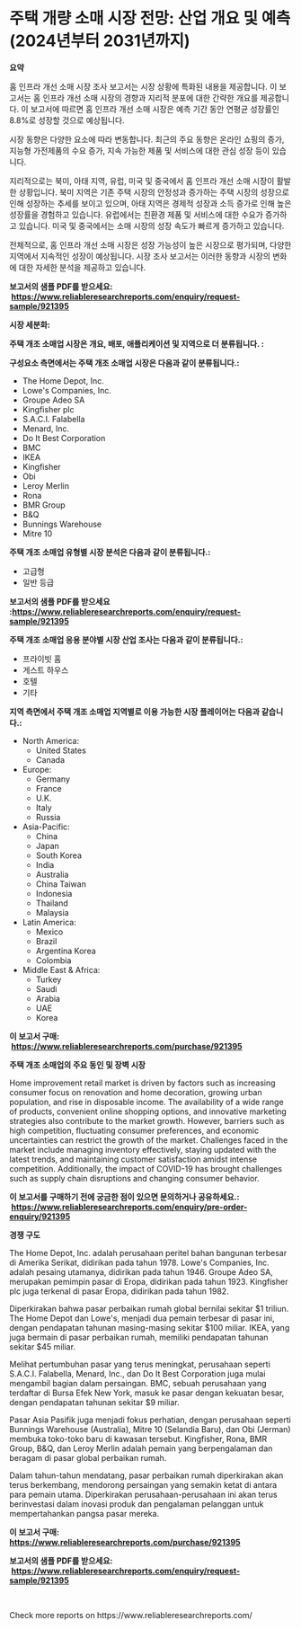 <p><h1>주택 개량 소매 시장 전망: 산업 개요 및 예측 (2024년부터 2031년까지)</h1></p><p><strong>요약</strong></p>
<p><p>홈 인프라 개선 소매 시장 조사 보고서는 시장 상황에 특화된 내용을 제공합니다. 이 보고서는 홈 인프라 개선 소매 시장의 경향과 지리적 분포에 대한 간략한 개요를 제공합니다. 이 보고서에 따르면 홈 인프라 개선 소매 시장은 예측 기간 동안 연평균 성장률인 8.8%로 성장할 것으로 예상됩니다.</p><p>시장 동향은 다양한 요소에 따라 변동합니다. 최근의 주요 동향은 온라인 쇼핑의 증가, 지능형 가전제품의 수요 증가, 지속 가능한 제품 및 서비스에 대한 관심 성장 등이 있습니다.</p><p>지리적으로는 북미, 아태 지역, 유럽, 미국 및 중국에서 홈 인프라 개선 소매 시장이 활발한 상황입니다. 북미 지역은 기존 주택 시장의 안정성과 증가하는 주택 시장의 성장으로 인해 성장하는 추세를 보이고 있으며, 아태 지역은 경제적 성장과 소득 증가로 인해 높은 성장률을 경험하고 있습니다. 유럽에서는 친환경 제품 및 서비스에 대한 수요가 증가하고 있습니다. 미국 및 중국에서는 소매 시장의 성장 속도가 빠르게 증가하고 있습니다.</p><p>전체적으로, 홈 인프라 개선 소매 시장은 성장 가능성이 높은 시장으로 평가되며, 다양한 지역에서 지속적인 성장이 예상됩니다. 시장 조사 보고서는 이러한 동향과 시장의 변화에 대한 자세한 분석을 제공하고 있습니다.</p></p>
<p><strong>보고서의 샘플 PDF를 받으세요: &nbsp;<a href="https://www.reliableresearchreports.com/enquiry/request-sample/921395">https://www.reliableresearchreports.com/enquiry/request-sample/921395</a></strong></p>
<p><strong>시장 세분화:</strong></p>
<p><strong> 주택 개조 소매업 시장은 개요, 배포, 애플리케이션 및 지역으로 더 분류됩니다. :</strong></p>
<p><strong>구성요소 측면에서는 주택 개조 소매업 시장은 다음과 같이 분류됩니다.:</strong></p>
<p><ul><li>The Home Depot, Inc.</li><li>Lowe's Companies, Inc.</li><li>Groupe Adeo SA</li><li>Kingfisher plc</li><li>S.A.C.I. Falabella</li><li>Menard, Inc.</li><li>Do It Best Corporation</li><li>BMC</li><li>IKEA</li><li>Kingfisher</li><li>Obi</li><li>Leroy Merlin</li><li>Rona</li><li>BMR Group</li><li>B&Q</li><li>Bunnings Warehouse</li><li>Mitre 10</li></ul></p>
<p><strong> 주택 개조 소매업 유형별 시장 분석은 다음과 같이 분류됩니다.:</strong></p>
<p><ul><li>고급형</li><li>일반 등급</li></ul></p>
<p><strong>보고서의 샘플 PDF를 받으세요 :<a href="https://www.reliableresearchreports.com/enquiry/request-sample/921395">https://www.reliableresearchreports.com/enquiry/request-sample/921395</a></strong></p>
<p><strong> 주택 개조 소매업 응용 분야별 시장 산업 조사는 다음과 같이 분류됩니다.:</strong></p>
<p><ul><li>프라이빗 홈</li><li>게스트 하우스</li><li>호텔</li><li>기타</li></ul></p>
<p><strong>지역 측면에서 주택 개조 소매업 지역별로 이용 가능한 시장 플레이어는 다음과 같습니다.:</strong></p>
<p><ul>
    <li>
        North America:
        <ul>
            <li>United States</li>
            <li>Canada</li>
        </ul>
    </li>
    <li>
        Europe:
        <ul>
            <li>Germany</li>
            <li>France</li>
            <li>U.K.</li>
            <li>Italy</li>
            <li>Russia</li>
        </ul>
    </li>
    <li>
        Asia-Pacific:
        <ul>
            <li>China</li>
            <li>Japan</li>
            <li>South Korea</li>
            <li>India</li>
            <li>Australia</li>
            <li>China Taiwan</li>
            <li>Indonesia</li>
            <li>Thailand</li>
            <li>Malaysia</li>
        </ul>
    </li>
    <li>
        Latin America:
        <ul>
            <li>Mexico</li>
            <li>Brazil</li>
            <li>Argentina Korea</li>
            <li>Colombia</li>
        </ul>
    </li>
    <li>
        Middle East & Africa:
        <ul>
            <li>Turkey</li>
            <li>Saudi</li>
            <li>Arabia</li>
            <li>UAE</li>
            <li>Korea</li>
        </ul>
    </li>
    </ul></p>
<p><strong>이 보고서 구매: &nbsp;<a href="https://www.reliableresearchreports.com/purchase/921395">https://www.reliableresearchreports.com/purchase/921395</a></strong></p>
<p><strong>주택 개조 소매업의 주요 동인 및 장벽 시장</strong></p>
<p><p>Home improvement retail market is driven by factors such as increasing consumer focus on renovation and home decoration, growing urban population, and rise in disposable income. The availability of a wide range of products, convenient online shopping options, and innovative marketing strategies also contribute to the market growth. However, barriers such as high competition, fluctuating consumer preferences, and economic uncertainties can restrict the growth of the market. Challenges faced in the market include managing inventory effectively, staying updated with the latest trends, and maintaining customer satisfaction amidst intense competition. Additionally, the impact of COVID-19 has brought challenges such as supply chain disruptions and changing consumer behavior.</p></p>
<p><strong>이 보고서를 구매하기 전에 궁금한 점이 있으면 문의하거나 공유하세요.: &nbsp;<a href="https://www.reliableresearchreports.com/enquiry/pre-order-enquiry/921395">https://www.reliableresearchreports.com/enquiry/pre-order-enquiry/921395</a></strong></p>
<p><strong>경쟁 구도</strong></p>
<p><p>The Home Depot, Inc. adalah perusahaan peritel bahan bangunan terbesar di Amerika Serikat, didirikan pada tahun 1978. Lowe's Companies, Inc. adalah pesaing utamanya, didirikan pada tahun 1946. Groupe Adeo SA, merupakan pemimpin pasar di Eropa, didirikan pada tahun 1923. Kingfisher plc juga terkenal di pasar Eropa, didirikan pada tahun 1982. </p><p>Diperkirakan bahwa pasar perbaikan rumah global bernilai sekitar $1 triliun. The Home Depot dan Lowe's, menjadi dua pemain terbesar di pasar ini, dengan pendapatan tahunan masing-masing sekitar $100 miliar. IKEA, yang juga bermain di pasar perbaikan rumah, memiliki pendapatan tahunan sekitar $45 miliar.</p><p>Melihat pertumbuhan pasar yang terus meningkat, perusahaan seperti S.A.C.I. Falabella, Menard, Inc., dan Do It Best Corporation juga mulai mengambil bagian dalam persaingan. BMC, sebuah perusahaan yang terdaftar di Bursa Efek New York, masuk ke pasar dengan kekuatan besar, dengan pendapatan tahunan sekitar $9 miliar.</p><p>Pasar Asia Pasifik juga menjadi fokus perhatian, dengan perusahaan seperti Bunnings Warehouse (Australia), Mitre 10 (Selandia Baru), dan Obi (Jerman) membuka toko-toko baru di kawasan tersebut. Kingfisher, Rona, BMR Group, B&Q, dan Leroy Merlin adalah pemain yang berpengalaman dan beragam di pasar global perbaikan rumah. </p><p>Dalam tahun-tahun mendatang, pasar perbaikan rumah diperkirakan akan terus berkembang, mendorong persaingan yang semakin ketat di antara para pemain utama. Diperkirakan perusahaan-perusahaan ini akan terus berinvestasi dalam inovasi produk dan pengalaman pelanggan untuk mempertahankan pangsa pasar mereka.</p></p>
<p><strong>이 보고서 구매: &nbsp; <a href="https://www.reliableresearchreports.com/purchase/921395">https://www.reliableresearchreports.com/purchase/921395</a></strong></p>
<p><strong>보고서의 샘플 PDF를 받으세요: &nbsp;<a href="https://www.reliableresearchreports.com/enquiry/request-sample/921395">https://www.reliableresearchreports.com/enquiry/request-sample/921395</a></strong><strong></strong></p>
<p>&nbsp;</p>
<p>Check more reports on https://www.reliableresearchreports.com/</p>